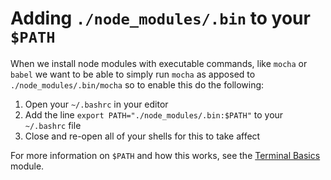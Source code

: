 # Adding `./node_modules/.bin` to your `$PATH`

When we install node modules with executable commands, like `mocha` or `babel`
we want to be able to simply run `mocha` as apposed to `./node_modules/.bin/mocha`
so to enable this do the following:

1. Open your `~/.bashrc` in your editor
1. Add the line `export PATH="./node_modules/.bin:$PATH"` to your `~/.bashrc` file
1. Close and re-open all of your shells for this to take affect

For more information on `$PATH` and how this works, see the
[Terminal Basics](../../../Terminal-Basics) module.
